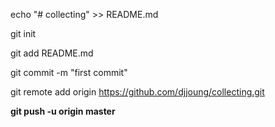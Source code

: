 echo "# collecting" >> README.md

git init

git add README.md

git commit -m "first commit"

git remote add origin https://github.com/djjoung/collecting.git

**git push -u origin master**
